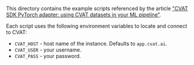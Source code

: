 This directory contains the example scripts referenced by the article
["CVAT SDK PyTorch adapter: using CVAT datasets in your ML pipeline"](https://www.cvat.ai/post/cvat-sdk-pytorch-adapter).

Each script uses the following environment variables to locate and connect to CVAT:

* `CVAT_HOST` - host name of the instance. Defaults to `app.cvat.ai`.
* `CVAT_USER` - your username.
* `CVAT_PASS` - your password.
